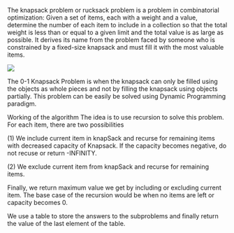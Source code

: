 The knapsack problem or rucksack problem is a problem in combinatorial optimization: Given a set of items, each with a weight and a value, determine the number of each item to include in a collection so that the total weight is less than or equal to a given limit and the total value is as large as possible. It derives its name from the problem faced by someone who is constrained by a fixed-size knapsack and must fill it with the most valuable items.


![](https://user-images.githubusercontent.com/64250165/96250601-ba672900-0fcc-11eb-8efe-82c80653b6ce.png)




The 0-1 Knapsack Problem is when the knapsack can only be filled using the objects as whole pieces and not by filling the knapsack using objects partially. This problem can be easily be solved using Dynamic Programming paradigm.

Working of the algorithm
The idea is to use recursion to solve this problem. For each item, there are two possibilities

(1) We include current item in knapSack and recurse for remaining items with decreased capacity of Knapsack. If the capacity becomes negative, do not recuse or return -INFINITY.

(2) We exclude current item from knapSack and recurse for remaining items.

Finally, we return maximum value we get by including or excluding current item. The base case of the recursion would be when no items are left or capacity becomes 0.

We use a table to store the answers to the subproblems and finally return the value of the last element of the table.
